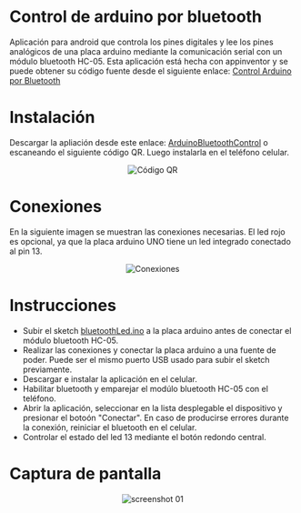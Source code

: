 # Control de arduino por bluetooth
Aplicación para android  que controla los pines digitales y lee los pines analógicos de una placa arduino mediante la comunicación serial con un módulo bluetooth HC-05. Esta aplicación está hecha con appinventor y se puede obtener su código fuente desde el siguiente enlace: [Control Arduino por Bluetooth](http://ai2.appinventor.mit.edu/?galleryId=4625009293656064)

# Instalación
Descargar la apliación desde este enlace: [ArduinoBluetoothControl](https://github.com/cochayuyo/bluetoothLed/raw/master/ArduinoBluetoothControl.apk) o escaneando el siguiente código QR. Luego instalarla en el teléfono celular.
<p align="center">
  <img src="https://github.com/cochayuyo/bluetoothLed/blob/master/qr_img.png" alt="Código QR"/>
</p>

# Conexiones
En la siguiente imagen se muestran las conexiones necesarias. El led rojo es opcional, ya que la placa arduino UNO tiene un led integrado conectado al pin 13.
<p align="center">
  <img src="https://github.com/cochayuyo/bluetoothLed/blob/master/arduino-bluetooth.png" alt="Conexiones"/>
</p>

# Instrucciones
- Subir el sketch [bluetoothLed.ino](https://github.com/cochayuyo/bluetoothLed/blob/master/bluetoothLed.ino) a la placa arduino antes de conectar el módulo bluetooth HC-05.
- Realizar las conexiones y conectar la placa arduino a una fuente de poder. Puede ser el mismo puerto USB usado para subir el sketch previamente.
- Descargar e instalar la aplicación en el celular.
- Habilitar bluetooth y emparejar el modúlo bluetooth HC-05 con el teléfono.
- Abrir la aplicación, seleccionar en la lista desplegable el dispositivo y presionar el botoón "Conectar". En caso de producirse errores durante la conexión, reiniciar el bluetooth en el celular.
- Controlar el estado del led 13 mediante el botón redondo central.

# Captura de pantalla
<p align="center">
  <img src="https://github.com/cochayuyo/bluetoothLed/blob/master/screenshots/screenshot-01.png" alt="screenshot 01"/>
</p>
